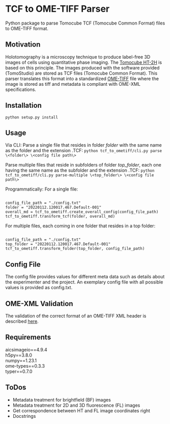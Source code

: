 # TCF to OME-TIFF Parser
Python package to parse Tomocube TCF (Tomocube Common Format) files to OME-TIFF format.

## Motivation
Holotomography is a microscopy technique to produce label-free 3D images of cells using quantitative phase imaging. The [Tomocube HT-2H](https://www.tomocube.com/product/ht-series/#HT_series_cont) is based on this principle. The images produced with the software provided (TomoStudio) are stored as TCF files (Tomocube Common Format). This parser translates this format into a standardized [OME-TIFF](https://docs.openmicroscopy.org/ome-model/5.6.3/ome-tiff/) file where the image is stored as tiff and metadata is compliant with OME-XML specifications.

## Installation
`python setup.py install`

## Usage
Via CLI:
Parse a single file that resides in folder _folder_ with the same name as the folder and the extension .TCF:
`python tcf_to_ometiff/cli.py parse \<folder\> \<config file path\>`

Parse multiple files that reside in subfolders of folder _top\_folder_, each one having the same name as the subfolder and the extension .TCF:
`python tcf_to_ometiff/cli.py parse-multiple \<top_folder\> \<config file path\>`

Programmatically:
For a single file:
```import tcf_to_ometiff

config_file_path = "./config.txt"
folder = "20220112.120017.467.Default-001"
overall_md = tcf_to_ometiff.create_overall_config(config_file_path)
tcf_to_ometiff.transform_tcf(folder, overall_md)
```

For multiple files, each coming in one folder that resides in a top folder:
```import tcf_to_ometiff

config_file_path = "./config.txt"
top_folder = "20220112.120017.467.Default-001"
tcf_to_ometiff.transform_folder(top_folder, config_file_path)
```


## Config File
The config file provides values for different meta data such as details about the experimenter and the project. An exemplary config file with all possible values is provided as config.txt.

## OME-XML Validation
The validation of the correct format of an OME-TIFF XML header is described [here](https://docs.openmicroscopy.org/bio-formats/6.0.1/users/comlinetools/xml-validation.html).

## Requirements
aicsimageio==4.9.4  
h5py==3.8.0  
numpy==1.23.1  
ome-types==0.3.3  
typer==0.7.0

## ToDos
- Metadata treatment for brightfield (BF) images
- Metadata treatment for 2D and 3D fluorescence (FL) images
- Get correspondence between HT and FL image coordinates right
- Docstrings
